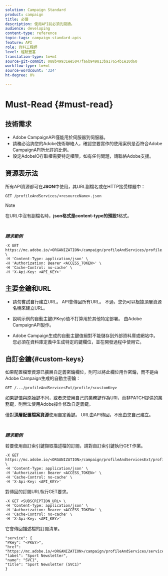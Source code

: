 ```yaml
---
solution: Campaign Standard
product: campaign
title: 必讀
description: 使用API前必須先閱讀。
audience: developing
content-type: reference
topic-tags: campaign-standard-apis
feature: API
role: 資料工程師
level: 經驗豐富
translation-type: tm+mt
source-git-commit: 088b49931ee5047fa6b949813ba17654b1e10d60
workflow-type: tm+mt
source-wordcount: '324'
ht-degree: 0%

---
```



# Must-Read {#must-read}

## 技術需求

* Adobe CampaignAPI僅能用於伺服器到伺服器。
* 請務必洽詢您的Adobe技術聯絡人，確認您要實作的使用案例是否符合Adobe CampaignAPI所允許的比例。
* 設定AdobeIO存取權需要特定權限，如有任何問題，請聯絡Adobe支援。

## 資源表示法

所有API資源都可在&#x200B;**JSON**&#x200B;中使用，其URL副檔名或在HTTP接受標題中：

`GET /profileAndServices/<resourceName>.json`

>[!NOTE]
>
>在URL中沒有副檔名時，**json格式是content-type的預設1**&#x200B;格式。

<br/>

***請求範例***

```
-X GET https://mc.adobe.io/<ORGANIZATION>/campaign/profileAndServices/profile.json \
-H 'Content-Type: application/json' \
-H 'Authorization: Bearer <ACCESS_TOKEN>' \
-H 'Cache-Control: no-cache' \
-H 'X-Api-Key: <API_KEY>'
```

## 主要金鑰和URL

* 請勿嘗試自行建立URL。 API會傳回所有URL。 不過，您仍可以根據頂層資源名稱來建立URL。

* 說明示例的自動主鍵(PKey)值不打算用於其他特定部署。 由Adobe CampaignAPI製作。

* Adobe Campaign生成的自動主鍵值絕對不能儲存到外部資料庫或網站中。 您必須在資料庫定義中生成特定的鍵欄位，並在開發過程中使用它。

## 自訂金鑰{#custom-keys}

如果配置檔案資源已擴展自定義密鑰欄位，則可以將此欄位用作密鑰，而不是由Adobe Campaign生成的自動主密鑰：

`GET /.../profileAndServicesExt/profile/<customKey>`

如果鍵值與原始鍵不同，或者您使用自己的業務鍵作為URI，而非PATCH提供的業務鍵，則無法使用Adobe操作修改自定義鍵。

僅對&#x200B;**頂層配置檔案資源**&#x200B;使用自定義鍵。 URL由API傳回，不應由您自己建立。

<br/>

***請求範例***

若要使用自訂索引鍵擷取描述檔的訂閱，請對自訂索引鍵執行GET作業。

```
-X GET https://mc.adobe.io/<ORGANIZATION>/campaign/profileAndServicesExt/profile/<customKey> \
-H 'Content-Type: application/json' \
-H 'Authorization: Bearer <ACCESS_TOKEN>' \
-H 'Cache-Control: no-cache' \
-H 'X-Api-Key: <API_KEY>'
```

對傳回的訂閱URL執行GET要求。

```
-X GET <SUBSCRIPTION_URL> \
-H 'Content-Type: application/json' \
-H 'Authorization: Bearer <ACCESS_TOKEN>' \
-H 'Cache-Control: no-cache' \
-H 'X-Api-Key: <API_KEY>'
```

它會傳回描述檔的訂閱清單。

```
"service": {
"PKey": "<PKEY>",
"href": "https://mc.adobe.io/<ORGANIZATION>/campaign/profileAndServices/service/<PKEY>",
"label": "Sport Newsletter",
"name": "SVC1",
"title": "Sport Newsletter (SVC1)"
}
```
